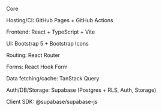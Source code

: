 Core

Hosting/CI: GitHub Pages + GitHub Actions

Frontend: React + TypeScript + Vite

UI: Bootstrap 5 + Bootstrap Icons

Routing: React Router

Forms: React Hook Form

Data fetching/cache: TanStack Query

Auth/DB/Storage: Supabase (Postgres + RLS, Auth, Storage)

Client SDK: @supabase/supabase-js
